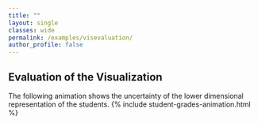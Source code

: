 ```yaml
---
title: ""
layout: single
classes: wide
permalink: /examples/visevaluation/
author_profile: false
---
```


## Evaluation of the Visualization

The following animation shows the uncertainty of the lower dimensional representation of the students.
{% include student-grades-animation.html %}
